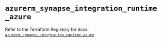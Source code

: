 # `azurerm_synapse_integration_runtime_azure`

Refer to the Terraform Registory for docs: [`azurerm_synapse_integration_runtime_azure`](https://www.terraform.io/docs/providers/azurerm/r/synapse_integration_runtime_azure).
